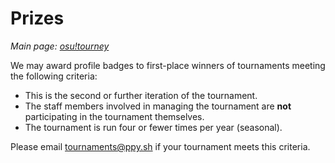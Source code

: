 # Prizes

_Main page: [osu!tourney](/wiki/osu!tourney)_

We may award profile badges to first-place winners of tournaments meeting the following criteria:
- This is the second or further iteration of the tournament.
- The staff members involved in managing the tournament are **not** participating in the tournament themselves.
- The tournament is run four or fewer times per year (seasonal).

Please email tournaments@ppy.sh if your tournament meets this criteria.